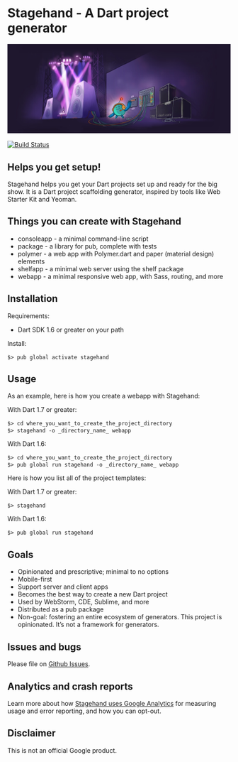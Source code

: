 # Stagehand - A Dart project generator

![Stagehand banner](site/banner_stagehand.jpg?raw=true)

[![Build Status](https://travis-ci.org/google/stagehand.svg?branch=master)](https://travis-ci.org/google/stagehand)

## Helps you get setup!

Stagehand helps you get your Dart projects set up and ready for the big show.
It is a Dart project scaffolding generator, inspired by tools like Web Starter
Kit and Yeoman.

## Things you can create with Stagehand

* consoleapp - a minimal command-line script
* package - a library for pub, complete with tests
* polymer - a web app with Polymer.dart and paper (material design) elements
* shelfapp - a minimal web server using the shelf package
* webapp - a minimal responsive web app, with Sass, routing, and more

## Installation

Requirements:

* Dart SDK 1.6 or greater on your path

Install:

    $> pub global activate stagehand

## Usage

As an example, here is how you create a webapp with Stagehand:

With Dart 1.7 or greater:

    $> cd where_you_want_to_create_the_project_directory
    $> stagehand -o _directory_name_ webapp

With Dart 1.6:

    $> cd where_you_want_to_create_the_project_directory
    $> pub global run stagehand -o _directory_name_ webapp

Here is how you list all of the project templates:

With Dart 1.7 or greater:

    $> stagehand

With Dart 1.6:

    $> pub global run stagehand

## Goals

* Opinionated and prescriptive; minimal to no options
* Mobile-first
* Support server and client apps
* Becomes the best way to create a new Dart project
* Used by WebStorm, CDE, Sublime, and more
* Distributed as a pub package
* Non-goal: fostering an entire ecosystem of generators. This project is opinionated. It’s not a framework for generators.

## Issues and bugs

Please file on [Github Issues](https://github.com/sethladd/stagehand/issues).

## Analytics and crash reports

Learn more about how [Stagehand uses Google Analytics][analytics] for measuring
usage and error reporting, and how you can opt-out.

## Disclaimer

This is not an official Google product.

[analytics]: https://github.com/google/stagehand/wiki/Anonymous-analytics-and-crash-reports
